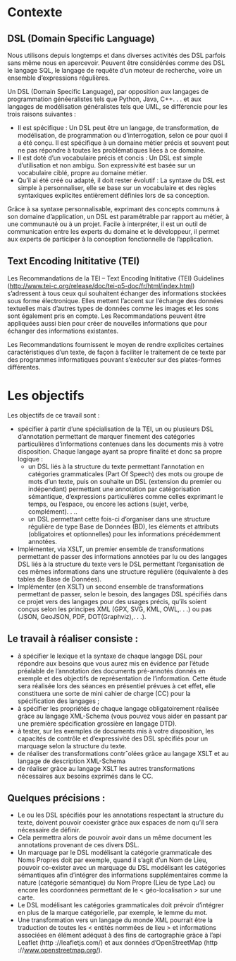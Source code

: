 # Contexte
## DSL (Domain Specific Language)
Nous utilisons depuis longtemps et dans diverses activités des DSL parfois sans même nous en apercevoir. Peuvent être considérées comme des DSL le langage SQL, le langage de requête d’un moteur de recherche, voire un ensemble d’expressions régulières.

Un DSL (Domain Specific Language), par opposition aux langages de programmation généeralistes tels que Python, Java, C++. . . et aux langages de modélisation généralistes tels que UML, se différencie pour les trois raisons suivantes :
- Il est spécifique : Un DSL peut être un langage, de transformation, de modélisation, de programmation ou d’interrogation, selon ce pour quoi il a été conçu. Il est spécifique à un domaine métier précis et souvent peut ne pas répondre à toutes les problématiques liées à ce domaine.
- Il est doté d’un vocabulaire précis et concis : Un DSL est simple d’utilisation et non ambigu. Son expressivité est basée sur un vocabulaire ciblé, propre au domaine métier.
- Qu’il ai été créé ou adapté, il doit rester évolutif : La syntaxe du DSL est simple à personnaliser, elle se base sur un vocabulaire et des règles syntaxiques explicites entièrement définies lors de sa conception.

Grâce à sa syntaxe personnalisable, exprimant des concepts communs à son domaine d’application, un DSL est paramétrable par rapport au métier, à une communauté ou à un projet. Facile à interpréter, il est un outil de communication entre les experts du domaine et le développeur, il permet aux experts de participer à la conception fonctionnelle de l’application. 

## Text Encoding Inititative (TEI)
Les Recommandations de la TEI – Text Encoding Inititative (TEI) Guidelines (http://www.tei-c.org/release/doc/tei-p5-doc/fr/html/index.html) s’adressent à tous ceux qui souhaitent échanger des informations stockées sous forme électronique. Elles mettent l’accent sur l’échange des données textuelles mais d’autres types de données comme les images et les sons sont également pris en compte. Les Recommandations peuvent être appliquées aussi bien pour créer de nouvelles informations que pour échanger des informations existantes. 

Les Recommandations fournissent le moyen de rendre explicites certaines caractéristiques d’un texte, de façon à faciliter le traitement de ce texte par des programmes informatiques pouvant s’exécuter sur des plates-formes différentes.
# Les objectifs
Les objectifs de ce travail sont :
- spécifier à partir d’une spécialisation de la TEI, un ou plusieurs DSL d’annotation permettant de marquer finement des catégories particulières d’informations contenues dans les documents mis à votre disposition. Chaque langage ayant sa propre finalité et donc sa propre logique :
  - un DSL liés à la structure du texte permettant l’annotation en catégories grammaticales (Part Of Speech) des mots ou groupe de mots d’un texte, puis on souhaite un DSL (extension du premier ou indépendant) permettant une annotation par catégorisation sémantique, d’expressions particulières comme celles exprimant le temps, ou l’espace, ou encore les actions (sujet, verbe, complément). . ..
  - un DSL permettant cette fois-ci d’organiser dans une structure régulière de type Base de Données (BD), les éléments et attributs (obligatoires et optionnelles) pour les informations précédemment annotées.
- Implémenter, via XSLT, un premier ensemble de transformations permettant de passer des informations annotées par lu ou des langages DSL liés à la structure du texte vers le DSL permettant l’organisation de ces mêmes informations dans une structure régulière (équivalente à des tables de Base de Données).
- Implémenter (en XSLT) un second ensemble de transformations permettant de passer, selon le besoin, des langages DSL spécifiés dans ce projet vers des langages pour des usages précis, qu’ils soient conçus selon les principes XML (GPX, SVG, KML, OWL,. . .) ou pas (JSON, GeoJSON, PDF, DOT(Graphviz),. . .).

## Le travail à réaliser consiste :
- à spécifier le lexique et la syntaxe de chaque langage DSL pour répondre aux besoins que vous aurez mis en évidence par l’étude préalable de l’annotation des documents pré-annotés donnés en exemple et des objectifs de représentation de l’information. Cette étude sera réalisée lors des séances en présentiel prévues à cet effet, elle constituera une sorte de mini cahier de charge (CC) pour la spécification des langages ;
- à spécifier les propriétés de chaque langage obligatoirement réalisée gràce au langage XML-Schema (vous pouvez vous aider en passant par une première spécification grossière en langage DTD).
- à tester, sur les exemples de documents mis à votre disposition, les capacités de contrôle et d’expressivité des DSL spécifiés pour un marquage selon la structure du texte.
- de réaliser des transformations contrˆolées gràce au langage XSLT et au langage de description XML-Schema
- de réaliser gràce au langage XSLT les autres transformations nécessaires aux besoins exprimés dans le CC.

## Quelques précisions :
- Le ou les DSL spécifiés pour les annotations respectant la structure du texte, doivent pouvoir coexister gràce aux espaces de nom qu’il sera nécessaire de définir.
- Cela permettra alors de pouvoir avoir dans un même document les annotations provenant de ces divers DSL.
- Un marquage par le DSL modélisant la catégorie grammaticale des Noms Propres doit par exemple, quand il s’agit d’un Nom de Lieu, pouvoir co-exister avec un marquage du DSL modélisant les catégories sémantiques afin d’intégrer des informations supplémentaires comme
la nature (catégorie sémantique) du Nom Propre (Lieu de type Lac) ou encore les coordonnées permettant de le < géo-localisation > sur une carte.
- Le DSL modélisant les catégories grammaticales doit prévoir d’intégrer en plus de la marque catégorielle, par exemple, le lemme du mot.
- Une transformation vers un langage du monde XML pourrait être la traduction de toutes les < entités nommées de lieu > et informations associées en élément adéquat à des fins de cartographie gràce à l’api Leaflet (http ://leafletjs.com/) et aux données d’OpenStreetMap (http ://www.openstreetmap.org/).
